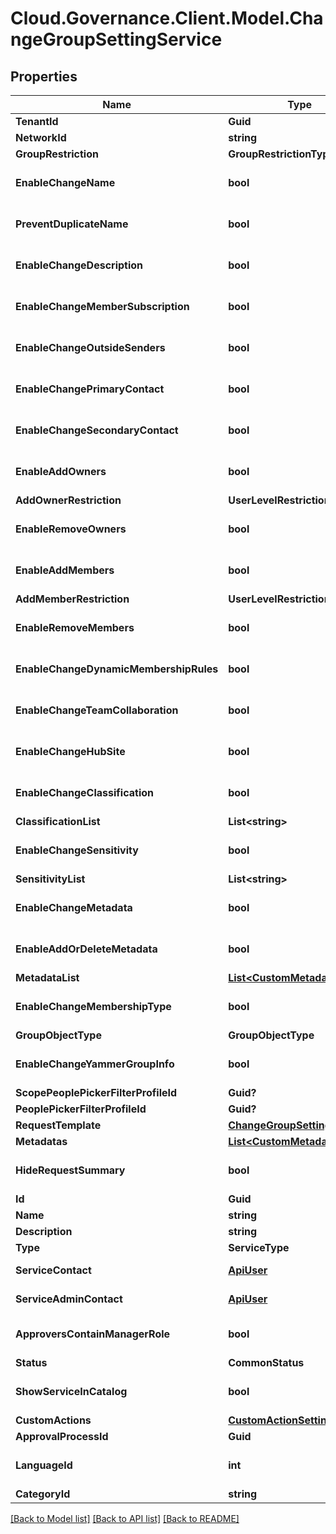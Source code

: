 # Cloud.Governance.Client.Model.ChangeGroupSettingService
## Properties

Name | Type | Description | Notes
------------ | ------------- | ------------- | -------------
**TenantId** | **Guid** |  | [optional] 
**NetworkId** | **string** |  | [optional] 
**GroupRestriction** | **GroupRestrictionType** |  | [optional] 
**EnableChangeName** | **bool** |  | [optional] [default to false]
**PreventDuplicateName** | **bool** |  | [optional] [default to false]
**EnableChangeDescription** | **bool** |  | [optional] [default to false]
**EnableChangeMemberSubscription** | **bool** |  | [optional] [default to false]
**EnableChangeOutsideSenders** | **bool** |  | [optional] [default to false]
**EnableChangePrimaryContact** | **bool** |  | [optional] [default to false]
**EnableChangeSecondaryContact** | **bool** |  | [optional] [default to false]
**EnableAddOwners** | **bool** |  | [optional] [default to false]
**AddOwnerRestriction** | **UserLevelRestrictionType** |  | [optional] 
**EnableRemoveOwners** | **bool** |  | [optional] [default to false]
**EnableAddMembers** | **bool** |  | [optional] [default to false]
**AddMemberRestriction** | **UserLevelRestrictionType** |  | [optional] 
**EnableRemoveMembers** | **bool** |  | [optional] [default to false]
**EnableChangeDynamicMembershipRules** | **bool** |  | [optional] [default to false]
**EnableChangeTeamCollaboration** | **bool** |  | [optional] [default to false]
**EnableChangeHubSite** | **bool** |  | [optional] [default to false]
**EnableChangeClassification** | **bool** |  | [optional] [default to false]
**ClassificationList** | **List&lt;string&gt;** |  | [optional] 
**EnableChangeSensitivity** | **bool** |  | [optional] [default to false]
**SensitivityList** | **List&lt;string&gt;** |  | [optional] 
**EnableChangeMetadata** | **bool** |  | [optional] [default to false]
**EnableAddOrDeleteMetadata** | **bool** |  | [optional] [default to false]
**MetadataList** | [**List&lt;CustomMetadata&gt;**](CustomMetadata.md) |  | [optional] 
**EnableChangeMembershipType** | **bool** |  | [optional] [default to false]
**GroupObjectType** | **GroupObjectType** |  | [optional] 
**EnableChangeYammerGroupInfo** | **bool** |  | [optional] [default to false]
**ScopePeoplePickerFilterProfileId** | **Guid?** |  | [optional] 
**PeoplePickerFilterProfileId** | **Guid?** |  | [optional] 
**RequestTemplate** | [**ChangeGroupSettingRequest**](ChangeGroupSettingRequest.md) |  | [optional] 
**Metadatas** | [**List&lt;CustomMetadata&gt;**](CustomMetadata.md) |  | [optional] 
**HideRequestSummary** | **bool** |  | [optional] [default to false]
**Id** | **Guid** |  | [optional] 
**Name** | **string** |  | [optional] 
**Description** | **string** |  | [optional] 
**Type** | **ServiceType** |  | [optional] 
**ServiceContact** | [**ApiUser**](ApiUser.md) | ApiUser model | [optional] 
**ServiceAdminContact** | [**ApiUser**](ApiUser.md) | ApiUser model | [optional] 
**ApproversContainManagerRole** | **bool** |  | [optional] [default to false]
**Status** | **CommonStatus** |  | [optional] 
**ShowServiceInCatalog** | **bool** |  | [optional] [default to false]
**CustomActions** | [**CustomActionSettings**](CustomActionSettings.md) |  | [optional] 
**ApprovalProcessId** | **Guid** |  | [optional] 
**LanguageId** | **int** |  | [optional] [default to 0]
**CategoryId** | **string** |  | [optional] 

[[Back to Model list]](../README.md#documentation-for-models) [[Back to API list]](../README.md#documentation-for-api-endpoints) [[Back to README]](../README.md)

